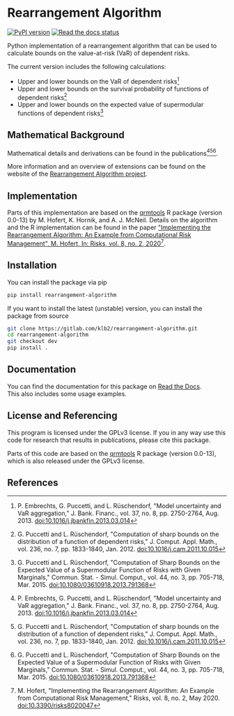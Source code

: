 # Rearrangement Algorithm

[![PyPI version](https://badge.fury.io/py/rearrangement-algorithm.svg)](https://badge.fury.io/py/rearrangement-algorithm)
[![Read the docs status](https://readthedocs.org/projects/rearrangement-algorithm/badge/?version=latest&style=flat)](https://rearrangement-algorithm.readthedocs.io/en/dev/)


Python implementation of a rearrangement algorithm that can be used to
calculate bounds on the value-at-risk (VaR) of dependent risks.

The current version includes the following calculations:
- Upper and lower bounds on the VaR of dependent risks[^embrechts2013]
- Upper and lower bounds on the survival probability of functions of dependent
  risks[^puccetti2012]
- Upper and lower bounds on the expected value of supermodular functions of
  dependent risks[^puccetti2015]


## Mathematical Background
Mathematical details and derivations can be found in the
publications[^embrechts2013][^puccetti2012][^puccetti2015].

More information and an overview of extensions can be found on the website of
the [Rearrangement Algorithm
project](https://sites.google.com/site/rearrangementalgorithm/).



## Implementation
Parts of this implementation are based on the
[qrmtools](https://cran.r-project.org/package=qrmtools) R package (version
0.0-13) by M. Hofert, K. Hornik, and A. J. McNeil.
Details on the algorithm and the R implementation can be found in the paper
["Implementing the Rearrangement Algorithm: An Example from Computational Risk
Management", M. Hofert, In: Risks, vol. 8, no. 2,
2020](https://doi.org/10.3390/risks8020047)[^hofert2020].


## Installation
You can install the package via pip
```bash
pip install rearrangement-algorithm
```

If you want to install the latest (unstable) version, you can install the
package from source
```bash
git clone https://gitlab.com/klb2/rearrangement-algorithm.git
cd rearrangement-algorithm
git checkout dev
pip install .
```

## Documentation
You can find the documentation for this package on [Read the
Docs](https://rearrangement-algorithm.readthedocs.io/).  
This also includes some usage examples.


## License and Referencing
This program is licensed under the GPLv3 license. If you in any way use this
code for research that results in publications, please cite this package.

Parts of this code are based on the
[qrmtools](https://cran.r-project.org/package=qrmtools) R package (version
0.0-13), which is also released under the GPLv3 license.


## References
[^embrechts2013]: P. Embrechts, G. Puccetti, and L. Rüschendorf, "Model uncertainty and VaR aggregation," J. Bank. Financ., vol. 37, no. 8, pp. 2750-2764, Aug. 2013. [doi:10.1016/j.jbankfin.2013.03.014](https://doi.org/10.1016/j.jbankfin.2013.03.014)

[^puccetti2015]: G. Puccetti and L. Rüschendorf, "Computation of Sharp Bounds on the Expected Value of a Supermodular Function of Risks with Given Marginals," Commun. Stat. - Simul. Comput., vol. 44, no. 3, pp. 705-718, Mar. 2015. [doi:10.1080/03610918.2013.791368](https://doi.org/10.1080/03610918.2013.791368)

[^puccetti2012]: G. Puccetti and L. Rüschendorf, "Computation of sharp bounds on the distribution of a function of dependent risks," J. Comput. Appl. Math., vol. 236, no. 7, pp. 1833-1840, Jan. 2012. [doi:10.1016/j.cam.2011.10.015](https://doi.org/10.1016/j.cam.2011.10.015)

[^hofert2020]: M. Hofert, "Implementing the Rearrangement Algorithm: An Example from Computational Risk Management," Risks, vol. 8, no. 2, May 2020. [doi:10.3390/risks8020047](https://doi.org/10.3390/risks8020047)
